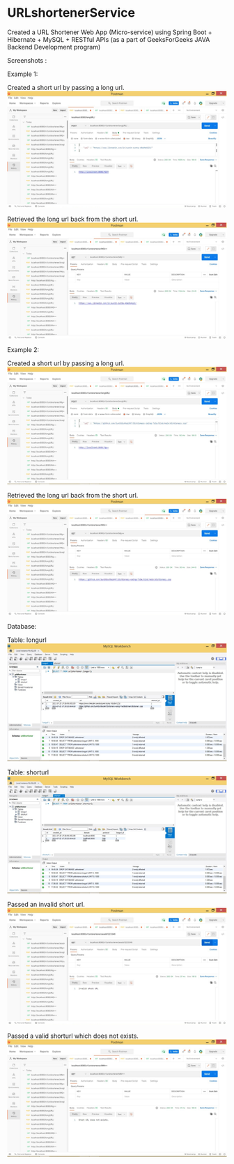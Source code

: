 # URLshortenerService

Created a URL Shortener Web App (Micro-service) using Spring Boot + Hibernate + MySQL + RESTful APIs
(as a part of GeeksForGeeks JAVA Backend Development program)

Screenshots :

Example 1:

Created a short url by passing a long url.
![IMG-20210725-WA0010__01](https://github.com/SumitDutta1997/URLshortenerService/blob/master/IMG-20210725-WA0010__01.jpg)

Retrieved the long url back from the short url.
![IMG-20210725-WA0011__01](https://github.com/SumitDutta1997/URLshortenerService/blob/master/IMG-20210725-WA0011__01.jpg)

Example 2:

Created a short url by passing a long url.
![IMG-20210725-WA0012__01](https://github.com/SumitDutta1997/URLshortenerService/blob/master/IMG-20210725-WA0012__01.jpg)

Retrieved the long url back from the short url.
![IMG-20210725-WA0013__01](https://github.com/SumitDutta1997/URLshortenerService/blob/master/IMG-20210725-WA0013__01.jpg)

Database:

Table: longurl
![IMG-20210725-WA0014__01](https://github.com/SumitDutta1997/URLshortenerService/blob/master/IMG-20210725-WA0014__01.jpg)

Table: shorturl
![IMG-20210725-WA0015__01](https://github.com/SumitDutta1997/URLshortenerService/blob/master/IMG-20210725-WA0015__01.jpg)

Passed an invalid short url.
![IMG-20210725-WA0016__01](https://github.com/SumitDutta1997/URLshortenerService/blob/master/IMG-20210725-WA0016__01.jpg)

Passed a valid shorturl which does not exists.
![IMG-20210725-WA0017__01](https://github.com/SumitDutta1997/URLshortenerService/blob/master/IMG-20210725-WA0017__01.jpg)

